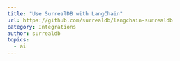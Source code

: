 ```yaml
---
title: "Use SurrealDB with LangChain"
url: https://github.com/surrealdb/langchain-surrealdb
category: Integrations
author: surrealdb
topics:
  - ai
---
```


